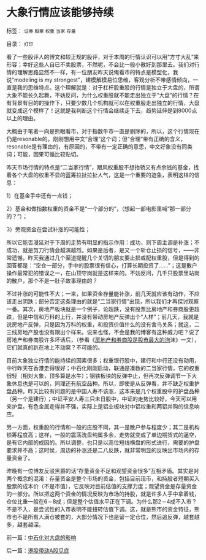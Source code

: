 # 大象行情应该能够持续

标签： `证券` `股票` `权重` `当家` `存量` 

目录： `打印`

看了一些股评人的博文和较正规的股评，对于本周的行情认识可以用“方寸大乱”来形容；幸好这些人自已不卖股票，不然呢，不会比一般小散好到那里去。我们对行情的理解思路显然不一样，有一位朋友昨天说俺看市的特点是模型化，我说“modeling
is my
strongest”，建模解模易位思维，客观分析不带感情倾向，一直是我的思维特点。这个理解就是：对于杠杆股重股的行情是独立于大盘的，所谓大象不能长久起舞，不妨反问，为什么权重股就不能走出独立于“大盘”的行情？在有背景有目的的操作下，只要少数几个机构就可以在权重股走出独立的行情，大盘就变成这个模样了！这就是我判断这个行情会继续走下去，趋势延伸是到8000点以上的理由。



大概由于笔者一向是熊眼看市，对于指数牛市一直是剔除的，所以，这个行情现在仍是resonable的。刚刚想用中文“合理”这个词；但“合理”带有正确的含义，resonable是有理由的，有原因的，不带有一定正确的意思，中文好象没有同类词；可能，因果可循比较贴切。



昨天市场行情的特点是“二当家行情”，跟风权重股不想抬轿又有点余钱的基金，找着各个大盘的权重不显的蓝筹拉扯拉扯人气，这是一个重要的迹象，表明这样的信息：

1）在基金手中还有一点钱；

2）基金和做指数权重的资金不是“一个部分的”，（想起一部电影里喊“那一部分的？”）；

3）旁观资金在尝试补涨的可能性；

所以它能否漫延对于下周的走势有明显的指示作用：成功，则下周主调是补涨；不成功，就是剪刀行情会越演越烈。如果是后者，是又一个斩仓止损的信号，——非常遗憾，昨天我通过几个渠道提醒几个关切的朋友要止损或配权重股，但是得到的回答都是：“空仓一部分，手中的股票很有信心，打算长期投资了……”；这是散户操作最常犯的错误之一，在山顶守岗就是这样来的。不妨反问，几千只股票里站岗的散户，那个不是一肚子故事理由的？



不过补涨的可能性不大；一来，如果资金存量能补涨，前几天就应该有动作，不应该走出阴跌；部分否定这条理由的就是“二当家行情”出现，所以我们才再探讨观察一番。其次，房地产板块就是一个例子，论超跌，没有股票比房地产和券商股更超跌，但是中信和万科的上行，并没有带动房地产反弹出个“人样”；前几天，我就是说房地产反弹，只是因为万科的权重，和投资价值什么的没有舍鸟关系；就这，二三线房地产股也没有跟出个样来。说来也怪，不会是我的博客有这种威力吧？说了房地产和券商股许多坏话后，（参看《[房地产和券商股是股市最大的泡](../../../2007/8/31/房地产股和券商股，是中国股市中最大的泡沫.md)沫》一文），它们就真的趴在地上不动窝？不可能的。



目前大象独立行情的能持续的因素很多；权重银行股中，建行和中行还没有动用，中行昨天在香港走得很好；中石化刚刚启动，联通是凑数的二当家行情，它的权重很轻（相对大象，顶多算是水牛）；钢铁板块的反弹中止，但再次反弹调节一下大象休息也是可以的，同理还有航空品种。所以，即使是从反弹看，并不缺乏权重护盘品种。昨天比较有问题的是中国人寿不该涨，这本来是几个权重股中的护盘品种（另一个是建行）；中证平安人寿三只未日股中，中证的走势比较好，今天可以用来护盘。有色金属走得并不强，实际上是铝业板块对中铝权重和两铝并购的信息响应。



另一方面，权重股的行情和一般的庄股不同，其一是散户参与程度少；其二是机构锁筹程度高；这样，一般的震荡洗盘纯属多余，走势就变成了单边期货式的逼空，是有它内部的成因的。所以调整，也只是以高位短线横盘的形式进行，需要的护盘要求并不高；这时侯，周边的补涨还是二八反跌，就非常明显的反映出市场内的存量资金了。



昨晚有一位博友反驳黑爵的话“存量资金不足和观望资金很多”互相矛盾。其实是对两个概念的混淆：存量资金是整个市场的资金，包括目前现币，和持股者短期买入股票的成本价（不是市值），它反映对目前估值的支撑力度；观望资金是存量资金的一部分。所以把这两个资金的情况反映为市场的持股，就是许多人手中拿着钱，仓位比重一般在6－8成；但是整个估值水平正在下调。为什么那2－4成不入市？不是不入，是尝试性的入市表明不能扭转估值下调。这，就是熊市的资金特征，熊市也不是所有人满仓被套的，大部分情况下也是留一定仓位，然后追反弹，越套越多，越套越深。









前一篇：[中石化对大盘的影响](../../../2007/10/12/中石化对大盘的影响.md)

后一篇：[港股带动A股见底](../../../2007/10/12/港股带动A股见底.md)